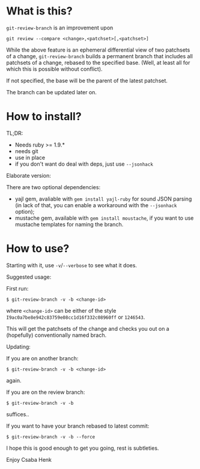 # What is this?

`git-review-branch` is an improvement upon

    git review --compare <change>,<patchset>[,<patchset>]

While the above feature is an ephemeral differential
view of two patchsets of a change, `git-review-branch`
builds a permanent branch that includes all patchsets
of a change, rebased to the specified base. (Well, at
least all for which this is possible without conflict).

If not specified, the base will be the parent of the
latest patchset.

The branch can be updated later on.

# How to install?

TL;DR:
- Needs ruby \>= 1.9.\*
- needs git
- use in place
- if you don't want do deal with deps,
  just use `--jsonhack`

Elaborate version:

There are two optional dependencies:

- yajl gem, avaliable with `gem install yajl-ruby`
  for sound JSON parsing (in lack of that, you can
  enable a workaround with the `--jsonhack` option);
- mustache gem, available with `gem install moustache`,
  if you want to use mustache templates for naming
  the branch.

# How to use?

Starting with it, use `-v`/`--verbose` to see what it does.

Suggested usage:

First run:

    $ git-review-branch -v -b <change-id>

where `<change-id>` can be either of the style
`I9ac0a7be8e942c83759e08cc1d16f332c08960ff` or
`1246543`.
 
This will get the patchsets of the change and checks you
out on a (hopefully) conventionally named brach.

Updating: 

If you are on another branch:

    $ git-review-branch -v -b <change-id>

again.

If you are on the review branch:

    $ git-review-branch -v -b

suffices..

If you want to have your branch rebased to
latest commit:

    $ git-review-branch -v -b --force

I hope this is good enough to get you going, rest
is subtleties.

Enjoy
Csaba Henk

